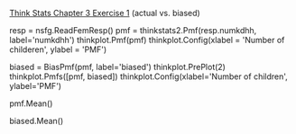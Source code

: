 [Think Stats Chapter 3 Exercise 1](http://greenteapress.com/thinkstats2/html/thinkstats2004.html#toc31) (actual vs. biased)

resp = nsfg.ReadFemResp()
pmf = thinkstats2.Pmf(resp.numkdhh, label='numkdhh')
thinkplot.Pmf(pmf)
thinkplot.Config(xlabel = 'Number of childeren', ylabel = 'PMF')

biased = BiasPmf(pmf, label='biased')
thinkplot.PrePlot(2)
thinkplot.Pmfs([pmf, biased])
thinkplot.Config(xlabel='Number of children', ylabel='PMF')

pmf.Mean()

biased.Mean()
